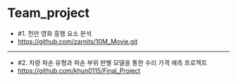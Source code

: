 # Team_project

- #1. 천만 영화 흥행 요소 분석
- https://github.com/zarnits/10M_Movie.git
-----
- #2. 차량 파손 유형과 파손 부위 판별 모델을 통한 수리 가격 예측 프로젝트
- https://github.com/khun0115/Final_Project
